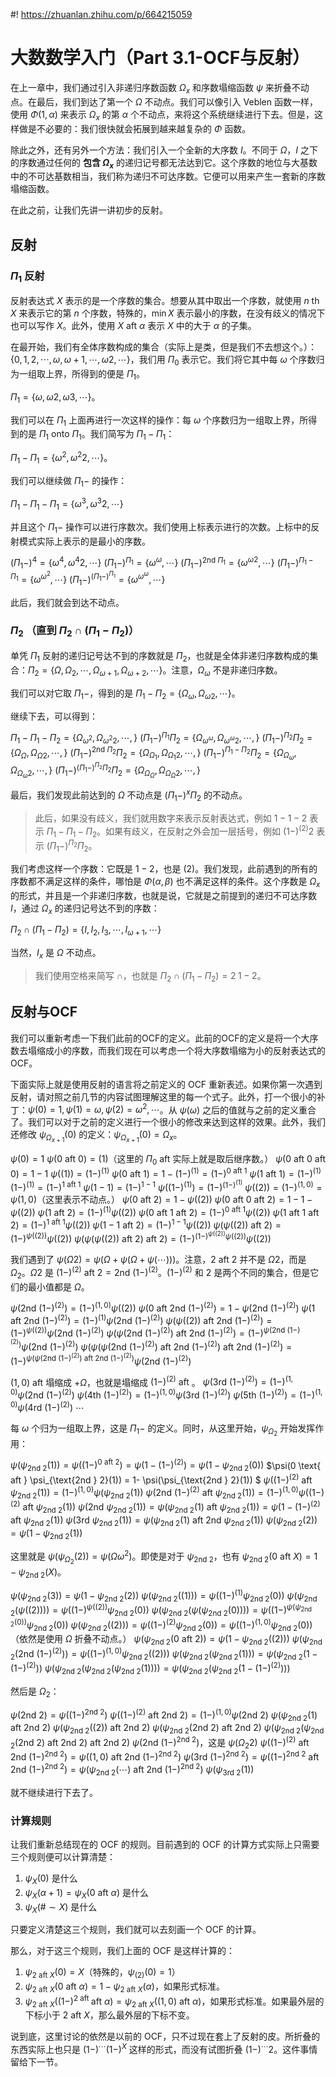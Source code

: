 #! https://zhuanlan.zhihu.com/p/664215059
# 大数数学入门（Part 3.1-OCF与反射）

在上一章中，我们通过引入非递归序数函数 $\Omega_x$ 和序数塌缩函数 $\psi$ 来折叠不动点。在最后，我们到达了第一个 $\Omega$ 不动点。我们可以像引入 Veblen 函数一样，使用 $\Phi(1,\alpha)$ 来表示 $\Omega_x$ 的第 $\alpha$ 个不动点，来将这个系统继续进行下去。但是，这样做是不必要的：我们很快就会拓展到越来越复杂的 $\Phi$ 函数。

除此之外，还有另外一个方法：我们引入一个全新的大序数 $I$。不同于 $\Omega$，$I$ 之下的序数通过任何的 **包含 $\Omega_x$** 的递归记号都无法达到它。这个序数的地位与大基数中的不可达基数相当，我们称为递归不可达序数。它便可以用来产生一套新的序数塌缩函数。

在此之前，让我们先讲一讲初步的反射。

## 反射

### $\Pi_1$ 反射

反射表达式 $X$ 表示的是一个序数的集合。想要从其中取出一个序数，就使用 $n \text{ th } X$ 来表示它的第 $n$ 个序数，特殊的，$\min X$ 表示最小的序数，在没有歧义的情况下也可以写作 $X$。此外，使用 $X \text{ aft } \alpha$ 表示 $X$ 中的大于 $\alpha$ 的子集。

在最开始，我们有全体序数构成的集合（实际上是类，但是我们不去想这个。）：$\{0,1,2,\cdots,\omega,\omega+1, \cdots, \omega2, \cdots\}$，我们用 $\Pi_0$ 表示它。我们将它其中每 $\omega$ 个序数归为一组取上界，所得到的便是 $\Pi_1$。

$\Pi_1 = \{\omega, \omega2, \omega3, \cdots\}$。

我们可以在 $\Pi_1$ 上面再进行一次这样的操作：每 $\omega$ 个序数归为一组取上界，所得到的是 $\Pi_1 \text{ onto } \Pi_1$。我们简写为 $\Pi_1 - \Pi_1$：

$\Pi_1 - \Pi_1 = \{\omega^2, \omega^2 2,\cdots\}$。

我们可以继续做 $\Pi_1 -$ 的操作：

$\Pi_1 - \Pi_1 - \Pi_1 = \{\omega^3, \omega^3 2, \cdots \}$

并且这个 $\Pi_1 -$ 操作可以进行序数次。我们使用上标表示进行的次数。上标中的反射模式实际上表示的是最小的序数。

$(\Pi_1 -)^4 = \{\omega^4, \omega^4 2, \cdots\}$
$(\Pi_1 -)^{\Pi_1} = \{\omega^\omega, \cdots\}$
$(\Pi_1 -)^{\text{2nd }\Pi_1} = \{\omega^{\omega2}, \cdots\}$
$(\Pi_1 -)^{\Pi_1 - \Pi_1} = \{\omega^{\omega^2}, \cdots\}$
$(\Pi_1 -)^{(\Pi_1 -)^{\Pi_1}} = \{\omega^{\omega^\omega}, \cdots\}$

此后，我们就会到达不动点。

### $\Pi_2$ （直到 $\Pi_2 \cap (\Pi_1 - \Pi_2)$）

单凭 $\Pi_1$ 反射的递归记号达不到的序数就是 $\Pi_2$，也就是全体非递归序数构成的集合：$\Pi_2 = \{\Omega, \Omega_2, \cdots, \Omega_{\omega+1}, \Omega_{\omega+2}, \cdots\}$。注意，$\Omega_\omega$ 不是非递归序数。

我们可以对它取 $\Pi_1 -$，得到的是 $\Pi_1 - \Pi_2 = \{\Omega_{\omega}, \Omega_{\omega 2}, \cdots\}$。

继续下去，可以得到：

$\Pi_1 - \Pi_1 - \Pi_2 = \{\Omega_{\omega^2}, \Omega_{\omega^2 2}, \cdots, \}$
$(\Pi_1 - )^{\Pi_1} \Pi_2 = \{\Omega_{\omega^\omega}, \Omega_{\omega^\omega 2}, \cdots, \}$
$(\Pi_1 - )^{\Pi_2} \Pi_2 = \{\Omega_{\Omega}, \Omega_{\Omega 2}, \cdots, \}$
$(\Pi_1 - )^{\text{2nd } \Pi_2} \Pi_2 = \{\Omega_{\Omega_1}, \Omega_{\Omega_1 2}, \cdots, \}$
$(\Pi_1 - )^{\Pi_1 - \Pi_2} \Pi_2 = \{\Omega_{\Omega_\omega}, \Omega_{\Omega_\omega 2}, \cdots, \}$
$(\Pi_1 - )^{(\Pi_1 - )^{\Pi_2} \Pi_2} \Pi_2 = \{\Omega_{\Omega_\Omega}, \Omega_{\Omega_\Omega 2}, \cdots, \}$

最后，我们发现此前达到的 $\Omega$ 不动点是 $(\Pi_1 - )^{x} \Pi_2$ 的不动点。

> 此后，如果没有歧义，我们就用数字来表示反射表达式，例如 $1-1-2$ 表示 $\Pi_1 - \Pi_1 - \Pi_2$。如果有歧义，在反射之外会加一层括号，例如 $(1-)^{(2)} 2$ 表示 $(\Pi_1 - )^{\Pi_2} \Pi_2$。

我们考虑这样一个序数：它既是 $1-2$，也是 $(2)$。我们发现，此前遇到的所有的序数都不满足这样的条件，哪怕是 $\Phi(\alpha, \beta)$ 也不满足这样的条件。这个序数是 $\Omega_x$ 的形式，并且是一个非递归序数，也就是说，它就是之前提到的递归不可达序数 $I$，通过 $\Omega_x$ 的递归记号达不到的序数：

$\Pi_2 \cap (\Pi_1 - \Pi_2) = \{I,I_2,I_3,\cdots, I_{\omega+1}, \cdots\}$

当然，$I_x$ 是 $\Omega$ 不动点。

> 我们使用空格来简写 $\cap$，也就是 $\Pi_2 \cap (\Pi_1 - \Pi_2) = 2 \; 1-2$。

## 反射与OCF

我们可以重新考虑一下我们此前的OCF的定义。此前的OCF的定义是将一个大序数去塌缩成小的序数，而我们现在可以考虑一个将大序数塌缩为小的反射表达式的OCF。

下面实际上就是使用反射的语言将之前定义的 OCF 重新表述。如果你第一次遇到反射，请对照之前几节的内容试图理解这里的每一个式子。此外，打一个很小的补丁：$\psi(0) = 1, \psi(1) = \omega, \psi(2) = \omega^2, \cdots$。从 $\psi(\omega)$ 之后的值就与之前的定义重合了。我们可以对于之前的定义进行一个很小的修改来达到这样的效果。此外，我们还修改 $\psi_{\Omega_{x+1}}(0)$ 的定义：$\psi_{\Omega_{x+1}}(0) = \Omega_x$。

$\psi(0) = 1$
$\psi(0 \text{ aft } 0) = (1)$（这里的 $\Pi_0 \text{ aft }$ 实际上就是取后继序数。）
$\psi(0 \text{ aft } 0 \text{ aft } 0) = 1-1$
$\psi((1)) = (1-)^{(1)}$
$\psi(0 \text{ aft } 1) = 1- (1-)^{(1)} = (1-)^{0 \text{ aft } 1}$
$\psi(1 \text{ aft } 1) = (1-)^{(1)} (1-)^{(1)} = (1-)^{1 \text{ aft } 1}$
$\psi(1-1) = (1-)^{1-1}$
$\psi((1-)^{(1)}) = (1-)^{(1-)^{(1)}}$
$\psi((2)) = (1-)^{(1,0)} = \psi(1,0)$（这里表示不动点。）
$\psi(0 \text{ aft } 2) =  1- \psi((2))$
$\psi(0 \text{ aft } 0 \text{ aft } 2) =  1- 1- \psi((2))$
$\psi(1 \text{ aft } 2) =  (1-)^{(1)}\psi((2))$
$\psi(0 \text{ aft } 1 \text{ aft } 2) =  (1-)^{0 \text{ aft } 1}\psi((2))$
$\psi(1 \text{ aft } 1 \text{ aft } 2) =  (1-)^{1 \text{ aft } 1}\psi((2))$
$\psi(1- 1 \text{ aft } 2) =  (1-)^{1 - 1}\psi((2))$
$\psi(\psi((2)) \text{ aft } 2) =  (1-)^{\psi((2))}\psi((2))$
$\psi(\psi(\psi((2)) \text{ aft } 2) \text{ aft } 2) =  (1-)^{(1-)^{\psi((2))}\psi((2))}\psi((2))$

我们遇到了 $\psi(\Omega2) = \psi(\Omega + \psi(\Omega + \psi(\cdots)))$。注意，$2 \text{ aft } 2$ 并不是 $\Omega 2$，而是 $\Omega_2$。$\Omega 2$ 是 $(1-)^{(2)} \text{ aft } 2 = \text{2nd }(1-)^{(2)}$。$(1-)^{(2)}$ 和 $2$ 是两个不同的集合，但是它们的最小值都是 $\Omega$。

$\psi(\text{2nd }(1-)^{(2)}) = (1-)^{(1,0)}\psi((2))$
$\psi(0 \text{ aft } \text{2nd }(1-)^{(2)}) = 1-\psi(\text{2nd }(1-)^{(2)})$
$\psi(1 \text{ aft } \text{2nd }(1-)^{(2)}) = (1-)^{(1)} \psi(\text{2nd }(1-)^{(2)})$
$\psi(\psi((2)) \text{ aft } \text{2nd }(1-)^{(2)}) = (1-)^{\psi((2)) } \psi(\text{2nd }(1-)^{(2)})$
$\psi(\psi(\text{2nd }(1-)^{(2)}) \text{ aft } \text{2nd }(1-)^{(2)}) = (1-)^{\psi(\text{2nd }(1-)^{(2)}) } \psi(\text{2nd }(1-)^{(2)})$
$\psi(\psi(\psi(\text{2nd }(1-)^{(2)}) \text{ aft } \text{2nd }(1-)^{(2)}) \text{ aft } \text{2nd }(1-)^{(2)}) = (1-)^{\psi(\psi(\text{2nd }(1-)^{(2)}) \text{ aft } \text{2nd }(1-)^{(2)}) } \psi(\text{2nd }(1-)^{(2)})$

$(1,0) \text{ aft }$ 塌缩成 $+\Omega$，也就是塌缩成 $(1-)^{(2)} \text{ aft }$。
$\psi(\text{3rd }(1-)^{(2)}) = (1-)^{(1,0)}\psi(\text{2nd }(1-)^{(2)})$
$\psi(\text{4th }(1-)^{(2)}) = (1-)^{(1,0)}\psi(\text{3rd }(1-)^{(2)})$
$\psi(\text{5th }(1-)^{(2)}) = (1-)^{(1,0)}\psi(\text{4rd }(1-)^{(2)})$
$\cdots$

每 $\omega$ 个归为一组取上界，这是 $\Pi_1-$ 的定义。同时，从这里开始，$\psi_{\Omega_2}$ 开始发挥作用：

$\psi(\psi_{\text{2nd } 2}(1)) = \psi((1-)^{0 \text{ aft } 2}) = \psi(1-(1-)^{(2)}) = \psi(1-\psi_{\text{2nd } 2}(0))$
$\psi(0 \text{ aft } \psi_{\text{2nd } 2}(1)) = 1-  \psi(\psi_{\text{2nd } 2}(1)) $
$\psi((1-)^{(2)} \text{ aft } \psi_{\text{2nd } 2}(1)) = (1-)^{(1,0)} \psi(\psi_{\text{2nd } 2}(1))$
$\psi(\text{2nd } (1-)^{(2)} \text{ aft } \psi_{\text{2nd } 2}(1)) = (1-)^{(1,0)} \psi((1-)^{(2)} \text{ aft } \psi_{\text{2nd } 2}(1))$
$\psi(\text{2nd }\psi_{\text{2nd } 2}(1)) = \psi(\psi_{\text{2nd } 2}(1) \text{ aft } \psi_{\text{2nd } 2}(1)) = \psi(1-(1-)^{(2)} \text{ aft } \psi_{\text{2nd } 2}(1))$
$\psi(\text{3rd }\psi_{\text{2nd } 2}(1)) = \psi(\psi_{\text{2nd } 2}(1) \text{ aft }\text{2nd } \psi_{\text{2nd } 2}(1))$
$\psi(\psi_{\text{2nd } 2}(2)) = \psi(1- \psi_{\text{2nd } 2}(1))$

这里就是 $\psi(\psi_{\Omega_2}(2)) = \psi(\Omega \omega^2)$。即使是对于 $\psi_{\text{2nd } 2}$，也有 $\psi_{\text{2nd } 2}(0 \text{ aft } X) = 1-\psi_{\text{2nd } 2}(X)$。

$\psi(\psi_{\text{2nd } 2}(3)) = \psi(1 - \psi_{\text{2nd } 2}(2))$
$\psi(\psi_{\text{2nd } 2}((1))) = \psi((1-)^{(1)} \psi_{\text{2nd } 2}(0))$
$\psi(\psi_{\text{2nd } 2}(\psi((2)))) = \psi((1-)^{\psi((2))} \psi_{\text{2nd } 2}(0))$
$\psi(\psi_{\text{2nd } 2}(\psi(\psi_{\text{2nd } 2}(0)))) = \psi((1-)^{\psi(\psi_{\text{2nd } 2}(0))} \psi_{\text{2nd } 2}(0))$
$\psi(\psi_{\text{2nd } 2}((2))) = \psi((1-)^{(2)} \psi_{\text{2nd } 2}(0)) = \psi((1-)^{(1,0)} \psi_{\text{2nd } 2}(0))$（依然是使用 $\Omega$ 折叠不动点。）
$\psi(\psi_{\text{2nd } 2}(0 \text{ aft } 2)) = \psi(1 - \psi_{\text{2nd } 2}((2)))$
$\psi(\psi_{\text{2nd } 2}(\text{2nd } (1-)^{(2)})) = \psi((1-)^{(1,0)} \psi_{\text{2nd } 2}((2)))$
$\psi(\psi_{\text{2nd } 2}(\psi_{\text{2nd } 2}(1))) = \psi(\psi_{\text{2nd } 2}(1-(1-)^{(2)}))$
$\psi(\psi_{\text{2nd } 2}(\psi_{\text{2nd } 2}(\psi_{\text{2nd } 2}(1)))) = \psi(\psi_{\text{2nd } 2}(\psi_{\text{2nd } 2}(1-(1-)^{(2)})))$

然后是 $\Omega_2$：

$\psi(\text{2nd } 2) = \psi((1-)^{\text{2nd } 2})$
$\psi((1-)^{(2)} \text{ aft }\text{2nd } 2) = (1-)^{(1,0)} \psi(\text{2nd } 2)$
$\psi(\psi_{\text{2nd }2}(1) \text{ aft }\text{2nd } 2)$
$\psi(\psi_{\text{2nd }2}((2)) \text{ aft }\text{2nd } 2)$
$\psi(\psi_{\text{2nd }2}(\text{2nd }2) \text{ aft }\text{2nd } 2)$
$\psi(\psi_{\text{2nd }2}(\psi_{\text{2nd }2}(\text{2nd }2) \text{ aft }\text{2nd } 2) \text{ aft }\text{2nd } 2)$
$\psi(\text{2nd } (1-)^{\text{2nd }2})$，这是 $\psi(\Omega_2 2)$
$\psi((1-)^{(2)} \text{ aft }\text{2nd } (1-)^{\text{2nd }2}) = \psi((1,0) \text{ aft }\text{2nd } (1-)^{\text{2nd }2})$
$\psi(\text{3rd } (1-)^{\text{2nd }2}) = \psi((1-)^{\text{2nd }2} \text{ aft }\text{2nd } (1-)^{\text{2nd }2}) = \psi(\psi_{\text{2nd } 2}(\cdots) \text{ aft }\text{2nd } (1-)^{\text{2nd }2})$
$\psi(\psi_{\text{3rd 2}}(1))$

就不继续进行下去了。

### 计算规则

让我们重新总结现在的 OCF 的规则。目前遇到的 OCF 的计算方式实际上只需要三个规则便可以计算清楚：

1. $\psi_X(0)$ 是什么
2. $\psi_X(\alpha + 1) = \psi_X(0\text{ aft } \alpha)$ 是什么
3. $\psi_X(\# \sim X)$ 是什么

只要定义清楚这三个规则，我们就可以去刻画一个 OCF 的计算。

那么，对于这三个规则，我们上面的 OCF 是这样计算的：

1. $\psi_{2 \text{ aft }X}(0) = X$（特殊的，$\psi_{(2)}(0) = 1$）
2. $\psi_{2 \text{ aft }X}(0\text{ aft } \alpha) = 1 - \psi_{2 \text{ aft }X}(\alpha)$，如果形式标准。
3. $\psi_{2 \text{ aft }X}((1-)^{2 \text{ aft }} \text{ aft } \alpha) = \psi_{2 \text{ aft }X}((1,0) \text{ aft } \alpha)$，如果形式标准。如果最外层的下标小于 $2 \text{ aft }X$，那么最外层的下标不变。

说到底，这里讨论的依然是以前的 OCF，只不过现在套上了反射的皮。所折叠的东西实际上也只是 $(1-)^\cdots (1-)^X$ 这样的形式，而没有试图折叠 $(1-)^\cdots 2$。这件事情留给下一节。
